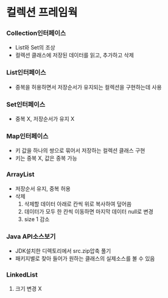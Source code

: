 # 컬렉션 프레임웍

### Collection인터페이스

- List와 Set의 조상
- 컬렉션 클래스에 저장된 데이터를 읽고, 추가하고 삭제



### List인터페이스

- 중복을 허용하면서 저장순서가 유지되는 컬렉션을 구현하는데 사용



### Set인터페이스

- 중복 X, 저장순서가 유지 X



### Map인터페이스

- 키 값을 하나의 쌍으로 묶어서 저장하는 컬렉션 클래스 구현
- 키는 중복 X, 값은 중복 가능



### ArrayList

- 저장순서 유지, 중복 허용
- 삭제
  1. 삭제할 데이터 아래로  칸씩 위로 복사하여 덮어씀
  2. 데이터가 모두 한 칸씩 이동하면 마지막 데이터 null로 변경
  3. size 1 감소



### Java API소스보기

- JDK설치한 디렉토리에서 src.zip압축 풀기
- 패키지별로 찾아 들어가 원하는 클래스의 실제소스를 볼 수 있음



### LinkedList

1. 크기 변경 X